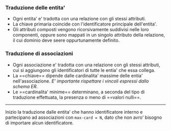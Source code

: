### Traduzione delle entita'
- Ogni entita' e' tradotta con una relazione con gli stessi attributi.
- La chiave primaria coincide con l'identificatore principale dell'entita'.
- Gli attributi composti vengono ricorsivamente suddivisi nelle loro componenti, oppure sono mappati in un singolo attributo della relazione, il cui dominio deve seere oppurtunamente definito.

### Traduzione di associazioni
- Ogni associazione e' tradotta con una relazione con gli stessi attributi, cui si aggiungono gli identificatori di tutte le entia' che essa collega.
- La ==chiave== dipende dalle cardinalita' massime delle entia' nell'associazione.
	_E' importante rispettare i vincoli espressi dallo schema ER._
- Le ==cardinalita' minime== determinano, a seconda del tipo di traduzione effettuata, la presenza o meno di ==valori nulli==.

---
Inizio la traduzione dalle entita' che hanno identificatore interno e partecipano ad associazioni con `max-card = N`, dato che non avro' bisogno di importare alcun identificatore.